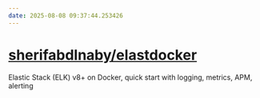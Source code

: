 ```yaml
---
date: 2025-08-08 09:37:44.253426
---
```


# [sherifabdlnaby/elastdocker](https://github.com/sherifabdlnaby/elastdocker)

Elastic Stack (ELK) v8+ on Docker, quick start with logging, metrics, APM, alerting